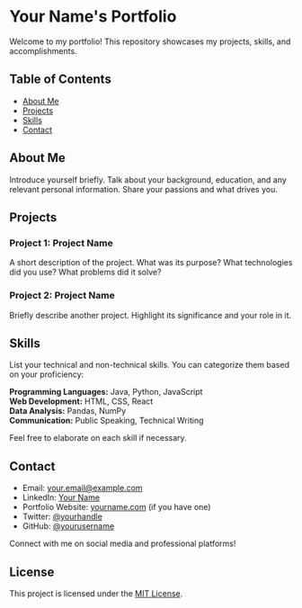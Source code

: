 # Your Name's Portfolio

Welcome to my portfolio! This repository showcases my projects, skills, and accomplishments.

## Table of Contents

- [About Me](#about-me)
- [Projects](#projects)
- [Skills](#skills)
- [Contact](#contact)

## About Me

Introduce yourself briefly. Talk about your background, education, and any relevant personal information. Share your passions and what drives you.

## Projects

### Project 1: Project Name

A short description of the project. What was its purpose? What technologies did you use? What problems did it solve?

### Project 2: Project Name

Briefly describe another project. Highlight its significance and your role in it.

<!-- You can add more projects in a similar fashion -->

## Skills

List your technical and non-technical skills. You can categorize them based on your proficiency:

**Programming Languages:** Java, Python, JavaScript  
**Web Development:** HTML, CSS, React  
**Data Analysis:** Pandas, NumPy  
**Communication:** Public Speaking, Technical Writing

Feel free to elaborate on each skill if necessary.

## Contact

- Email: your.email@example.com
- LinkedIn: [Your Name](https://www.linkedin.com/in/yourname)
- Portfolio Website: [yourname.com](https://www.yourname.com) (if you have one)
- Twitter: [@yourhandle](https://twitter.com/yourhandle)
- GitHub: [@yourusername](https://github.com/yourusername)

Connect with me on social media and professional platforms!

## License

This project is licensed under the [MIT License](LICENSE).
